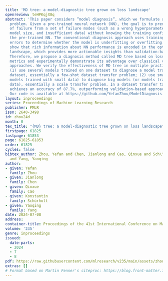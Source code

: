 ```yaml
---
title: 'MD tree: a model-diagnostic tree grown on loss landscape'
openreview: teHPKqjX8q
abstract: 'This paper considers ”model diagnosis”, which we formulate as a classification
  problem. Given a pre-trained neural network (NN), the goal is to predict the source
  of failure from a set of failure modes (such as a wrong hyperparameter, inadequate
  model size, and insufficient data) without knowing the training configuration of
  the pre-trained NN. The conventional diagnosis approach uses training and validation
  errors to determine whether the model is underfitting or overfitting. However, we
  show that rich information about NN performance is encoded in the optimization loss
  landscape, which provides more actionable insights than validation-based measurements.
  Therefore, we propose a diagnosis method called MD tree based on loss landscape
  metrics and experimentally demonstrate its advantage over classical validation-based
  approaches. We verify the effectiveness of MD tree in multiple practical scenarios:
  (1) use several models trained on one dataset to diagnose a model trained on another
  dataset, essentially a few-shot dataset transfer problem; (2) use small models (or
  models trained with small data) to diagnose big models (or models trained with big
  data), essentially a scale transfer problem. In a dataset transfer task, MD tree
  achieves an accuracy of 87.7%, outperforming validation-based approaches by 14.88%.
  Our code is available at https://github.com/YefanZhou/ModelDiagnosis.'
layout: inproceedings
series: Proceedings of Machine Learning Research
publisher: PMLR
issn: 2640-3498
id: zhou24d
month: 0
tex_title: "{MD} tree: a model-diagnostic tree grown on loss landscape"
firstpage: 61825
lastpage: 61853
page: 61825-61853
order: 61825
cycles: false
bibtex_author: Zhou, Yefan and Chen, Jianlong and Cao, Qinxue and Sch\"{u}rholt, Konstantin
  and Yang, Yaoqing
author:
- given: Yefan
  family: Zhou
- given: Jianlong
  family: Chen
- given: Qinxue
  family: Cao
- given: Konstantin
  family: Schürholt
- given: Yaoqing
  family: Yang
date: 2024-07-08
address:
container-title: Proceedings of the 41st International Conference on Machine Learning
volume: '235'
genre: inproceedings
issued:
  date-parts:
  - 2024
  - 7
  - 8
pdf: https://raw.githubusercontent.com/mlresearch/v235/main/assets/zhou24d/zhou24d.pdf
extras: []
# Format based on Martin Fenner's citeproc: https://blog.front-matter.io/posts/citeproc-yaml-for-bibliographies/
---
```

